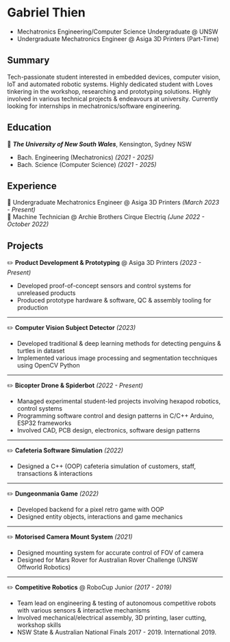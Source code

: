 # Gabriel Thien
- Mechatronics Engineering/Computer Science Undergraduate @ UNSW 
- Undergraduate Mechatronics Engineer @ Asiga 3D Printers (Part-Time)

## Summary
Tech-passionate student interested in embedded devices, computer vision, IoT and automated
robotic systems. Highly dedicated student with Loves tinkering in the workshop, researching and
prototyping solutions. Highly involved in various technical projects & endeavours at university.
Currently looking for internships in mechatronics/software engineering.  

## Education  
📌 ***The University of New South Wales***, Kensington, Sydney NSW  
- Bach. Engineering (Mechatronics) *(2021 - 2025)*
- Bach. Science (Computer Science) *(2021 - 2025)*

## Experience  
💼 Undergraduate Mechatronics Engineer @ Asiga 3D Printers *(March 2023 - Present)*  
💼 Machine Technician @ Archie Brothers Cirque Electriq *(June 2022 - October 2022)*

## Projects  
✏️ **Product Development & Prototyping** @ Asiga 3D Printers *(2023 - Present)*
- Developed proof-of-concept sensors and control systems for unreleased products
- Produced prototype hardware & software, QC & assembly tooling for production
---
✏️ **Computer Vision Subject Detector** *(2023)*
- Developed traditional & deep learning methods for detecting penguins & turtles in dataset
- Implemented various image processing and segmentation tecchniques using OpenCV Python
---
✏️ **Bicopter Drone & Spiderbot** *(2022 - Present)*
- Managed experimental student-led projects involving hexapod robotics, control systems
- Programming software control and design patterns in C/C++ Arduino, ESP32 frameworks
- Involved CAD, PCB design, electronics, software design patterns
---
 ✏️ **Cafeteria Software Simulation** *(2022)*
- Designed a C++ (OOP) cafeteria simulation of customers, staff, transactions & interactions
---
✏️ **Dungeonmania Game** *(2022)*
- Developed backend for a pixel retro game with OOP
- Designed entity objects, interactions and game mechanics
---
✏️ **Motorised Camera Mount System** *(2021)*
- Designed mounting system for accurate control of FOV of camera
- Designed for Mars Rover for Australian Rover Challenge (UNSW Offworld Robotics)
---
✏️ **Competitive Robotics** @ RoboCup Junior *(2017 - 2019)*
- Team lead on engineering & testing of autonomous competitive robots with various sensors & interactive mechanisms
- Involved mechanical/electrical assembly, 3D printing, laser cutting, workshop skills
- NSW State & Australian National Finals 2017 - 2019. International 2019.
